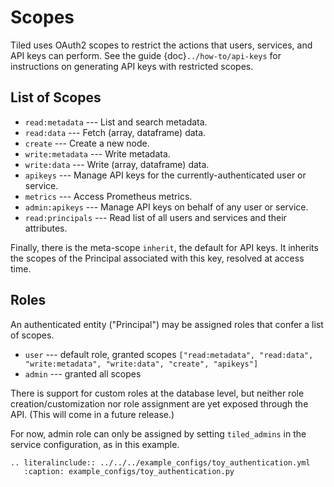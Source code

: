 # Scopes

Tiled uses OAuth2 scopes to restrict the actions that users, services, and API keys can perform.
See the guide {doc}`../how-to/api-keys` for instructions on generating API keys
with restricted scopes.

## List of Scopes

* `read:metadata` --- List and search metadata.
* `read:data` --- Fetch (array, dataframe) data.
* `create` --- Create a new node.
* `write:metadata` --- Write metadata.
* `write:data` --- Write (array, dataframe) data.
* `apikeys` --- Manage API keys for the currently-authenticated user or service.
* `metrics` --- Access Prometheus metrics.
* `admin:apikeys` --- Manage API keys on behalf of any user or service.
* `read:principals` --- Read list of all users and services and their attributes.

Finally, there is the meta-scope `inherit`, the default for API keys. It
inherits the scopes of the Principal associated with this key, resolved at
access time.

## Roles

An authenticated entity ("Principal") may be assigned roles that confer a list
of scopes.

* `user` --- default role, granted scopes `["read:metadata", "read:data", "write:metadata", "write:data", "create", "apikeys"]`
* `admin` --- granted all scopes

There is support for custom roles at the database level, but neither role
creation/customization nor role assignment are yet exposed through the API.
(This will come in a future release.)

For now, admin role can only be assigned by setting `tiled_admins` in the
service configuration, as in this example.

```{eval-rst}
.. literalinclude:: ../../../example_configs/toy_authentication.yml
   :caption: example_configs/toy_authentication.py
```
